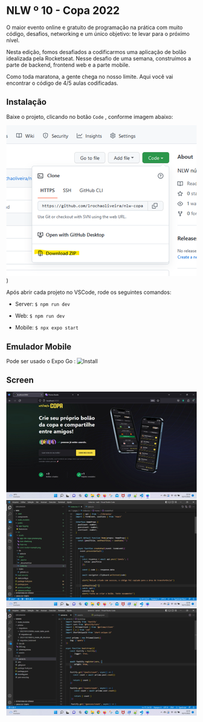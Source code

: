 


# NLW º 10 - Copa 2022
O maior evento online e gratuito de programação na prática com muito código, desafios, networking e um único objetivo: te levar para o próximo nível.

Nesta edição, fomos desafiados a codificarmos uma aplicação de bolão idealizada pela Rocketseat. Nesse desafio de uma semana, construímos a parte de backend, frontend web e a parte mobile.

Como toda maratona, a gente chega no nosso limite. Aqui você vai encontrar o código de 4/5 aulas codificadas. 

## Instalação

Baixe o projeto, clicando no botão `Code` , conforme imagem abaixo:

![Imagem](https://github.com/lrochaoliveira/nlw-copa-2022/blob/main/captura.png))

Após abrir cada projeto no VSCode, rode os seguintes comandos:

* Server: `$ npm run dev`

* Web: `$ npm run dev`

* Mobile: `$ npx expo start`


## Emulador Mobile

Pode ser usado o Expo Go : ![Install](https://expo.dev/client)


## Screen


![Web](https://github.com/lrochaoliveira/nlw-copa-2022/blob/main/tela.jpg)
![Frontend](https://github.com/lrochaoliveira/nlw-copa-2022/blob/main/frontend.jpg)
![BackEnd](https://github.com/lrochaoliveira/nlw-copa-2022/blob/main/backend.jpg)
